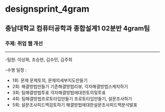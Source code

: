 # designsprint_4gram
## 충남대학교 컴퓨터공학과 종합설계1 02분반 4gram팀
### 주제: 취업 웹 개선

-------------------------------------------
-팀원: 이상화, 조승현, 김수민, 김주희

-수행 일정 : 
 * 1회: 문제
  문제토의, 문제의세부지도만들기
 * 2회: 해결방법만들기
  기존해결방법리뷰, 각자해결방법스케치하기
 * 3회: 팀해결방법투표
  각자해결방법에대한토의및투표
 * 4회: 팀해결방법프로토타입만들기
  프로토타입만들기, 설문조사하기
 * 5회: 설문조사피드백검토하기
  해결방법에대한설문조사피드백분석발표
